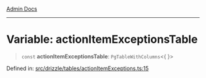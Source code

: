 [Admin Docs](/)

***

# Variable: actionItemExceptionsTable

> `const` **actionItemExceptionsTable**: `PgTableWithColumns`\<\{ \}\>

Defined in: [src/drizzle/tables/actionItemExceptions.ts:15](https://github.com/Sourya07/talawa-api/blob/3df16fa5fb47e8947dc575f048aef648ae9ebcf8/src/drizzle/tables/actionItemExceptions.ts#L15)
